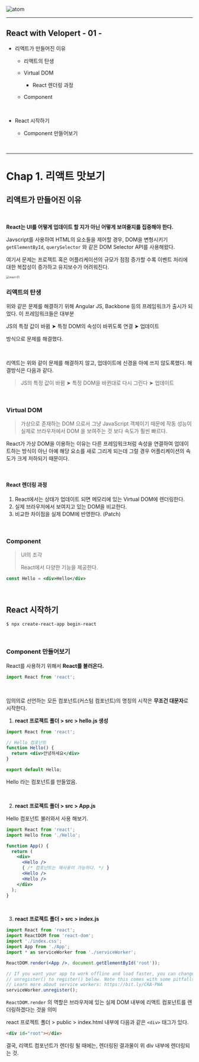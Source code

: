 ![atom](https://user-images.githubusercontent.com/31315644/70208176-328b7e00-1770-11ea-80d4-4658832d5d5f.jpg)

------

## React with Velopert - 01 -

- 리액트가 만들어진 이유

  - 리액트의 탄생

  - Virtual DOM

    - React 렌더링 과정
  - Component


  ​    

- React 시작하기
  
  - Component 만들어보기

<br/>

------

# Chap 1. 리액트 맛보기



## 리액트가 만들어진 이유

<br/>

**React는 UI를 어떻게 업데이트 할 지가 아닌 어떻게 보여줄지를 집중해야 한다.**

Javscript를 사용하여 HTML의 요소들을 제어할 경우, DOM을 변형시키기 `getElementById`, `querySelector` 와 같은 DOM Selector API를 사용해왔다.

여기서 문제는 프로젝트 혹은 어플리케이션의 규모가 점점 증가할 수록 이벤트 처리에 대한 복잡성이 증가하고 유지보수가 어려워진다.

<img src="https://user-images.githubusercontent.com/31315644/70206706-be4edb80-176b-11ea-840c-74535ee185d7.jpeg" alt="react-01" style="zoom:50%;" />

<br/>

### 리액트의 탄생

위와 같은 문제를 해결하기 위해 Angular JS, Backbone 등의 프레임워크가 출시가 되었다. 
이 프레임워크들은 대부분 

JS의 특정 값이 바뀜 ➤ 특정 DOM의 속성이 바뀌도록 연결 ➤ 업데이트 

방식으로 문제를 해결했다.

<br/>

리액트는 위와 같이 문제를 해결하지 않고, 업데이트에 신경을 아예 쓰지 않도록했다. 해결방식은 다음과 같다.

> JS의 특정 값이 바뀜 ➤ 특정 DOM을 바뀐대로 다시 그린다 ➤ 업데이트

<br/>

### Virtual DOM

> 가상으로 존재하는 DOM 으로서 그냥 JavaScript 객체이기 때문에 작동 성능이 실제로 브라우저에서 DOM 을 보여주는 것 보다 속도가 훨씬 빠르다. 

React가 가상 DOM을 이용하는 이유는 다른 프레임워크처럼 속성을 연결하여 업데이트하는 방식이 아닌 아예 해당 요소를 새로 그리게 되는데 그럴 경우 어플리케이션의 속도가 크게 저하되기 때문이다.

<br/>

#### React 렌더링 과정

1. React에서는 상태가 업데이트 되면 메모리에 있는 Virtual DOM에 렌더링한다. 
2. 실제 브라우저에서 보여지고 있는 DOM을 비교한다.
3. 비교한 차이점을 실제 DOM에 반영한다. (Patch) 

<br/>

### Component

> UI의 조각
>
> React에서 다양한 기능을 제공한다.

~~~jsx
const Hello = <div>Hello</div>	
~~~

<br/>

## React 시작하기

~~~bash
$ npx create-react-app begin-react
~~~

<br/>

### Component 만들어보기

React를 사용하기 위해서 **React를 불러온다.** 

```javascript
import React from 'react';
```

<br/>

임의의로 선언하는 모든 컴포넌트(커스텀 컴포넌트)의 명칭의 시작은 **무조건 대문자**로 시작한다.

1. **react 프로젝트 폴더 > src > hello.js 생성**

~~~jsx
import React from 'react';

// Hello 컴포넌트
function Hello() {
  return <div>안녕하세요</div>
} 

export default Hello;
~~~

Hello 라는 컴포넌트를 만들었음.

<br/>

2. **react 프로젝트 폴더 > src > App.js**

Hello 컴포넌트 불러와서 사용 해보기.

~~~jsx
import React from 'react';
import Hello from './Hello';

function App() {
  return (
    <div>
      <Hello />
      { /* 컴포넌트는 재사용이 가능하다. */ }
      <Hello />
      <Hello />
    </div>
  );
}
~~~

<br/>

3. **react 프로젝트 폴더 > src > index.js**

```jsx
import React from 'react';
import ReactDOM from 'react-dom';
import './index.css';
import App from './App';
import * as serviceWorker from './serviceWorker';

ReactDOM.render(<App />, document.getElementById('root'));

// If you want your app to work offline and load faster, you can change
// unregister() to register() below. Note this comes with some pitfalls.
// Learn more about service workers: https://bit.ly/CRA-PWA
serviceWorker.unregister();
```

`ReactDOM.render` 의 역할은 브라우저에 있는 실제 DOM 내부에 리액트 컴포넌트를 렌더링하겠다는 것을 의미

react 프로젝트 폴더 > public > index.html 내부에 다음과 같은 `<div>` 태그가 있다.

~~~html
<div id="root"></div>
~~~

결국, 리액트 컴포넌트가 렌더링 될 때에는, 렌더링된 결과물이 위 div 내부에 렌더링되는 것.